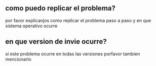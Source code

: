 ## como puedo replicar el problema?
por favor explicanjos como replicar el problema paso a paso y en que sistema operativo ocurre
## en que version de invie ocurre?
si este problema ocurre en todas las versiones porfavor tambien mencionarlo
